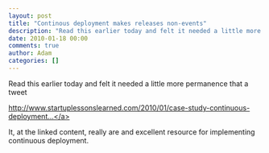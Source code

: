 ```yaml
---
layout: post
title: "Continous deployment makes releases non-events"
description: "Read this earlier today and felt it needed a little more permanence that a tweet http://www.startuplessonslearned.com/2010/01/case-study-continuous-deployment... It, at the linked content, really are and excellent resource for implementing continu..."
date: 2010-01-18 00:00
comments: true
author: Adam
categories: []
---
```


Read this earlier today and felt it needed a little more permanence that a tweet <p /> <a href="http://www.startuplessonslearned.com/2010/01/case-study-continuous-deployment-makes.html">http://www.startuplessonslearned.com/2010/01/case-study-continuous-deployment...</a> <p /> It, at the linked content, really are and excellent resource for implementing continuous deployment.